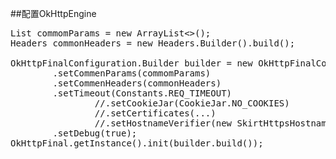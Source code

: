##配置OkHttpEngine
<pre>
List<Part> commomParams = new ArrayList<>();
Headers commonHeaders = new Headers.Builder().build();

OkHttpFinalConfiguration.Builder builder = new OkHttpFinalConfiguration.Builder()
		.setCommenParams(commomParams)
		.setCommenHeaders(commonHeaders)
		.setTimeout(Constants.REQ_TIMEOUT)
				//.setCookieJar(CookieJar.NO_COOKIES)
				//.setCertificates(...)
				//.setHostnameVerifier(new SkirtHttpsHostnameVerifier())
		.setDebug(true);
OkHttpFinal.getInstance().init(builder.build());
</pre>